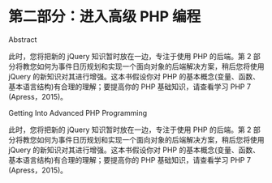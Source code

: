 # 第二部分：进入高级 PHP 编程

Abstract

此时，您将把新的 jQuery 知识暂时放在一边，专注于使用 PHP 的后端。第 2 部分将教您如何为事件日历规划和实现一个面向对象的后端解决方案，稍后您将使用 jQuery 的新知识对其进行增强。这本书假设你对 PHP 的基本概念(变量、函数、基本语言结构)有合理的理解；要提高你的 PHP 基础知识，请查看学习 PHP 7 (Apress，2015)。

Getting Into Advanced PHP Programming

此时，您将把新的 jQuery 知识暂时放在一边，专注于使用 PHP 的后端。第 2 部分将教您如何为事件日历规划和实现一个面向对象的后端解决方案，稍后您将使用 jQuery 的新知识对其进行增强。这本书假设你对 PHP 的基本概念(变量、函数、基本语言结构)有合理的理解；要提高你的 PHP 基础知识，请查看学习 PHP 7 (Apress，2015)。